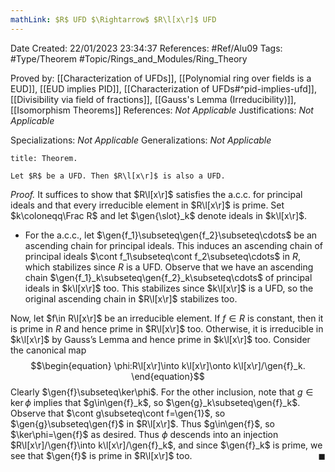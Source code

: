 ```yaml
---
mathLink: $R$ UFD $\Rightarrow$ $R\l[x\r]$ UFD
---
```


<div class="topSpace"></div>

Date Created: 22/01/2023 23:34:37
References: #Ref/Alu09
Tags: #Type/Theorem #Topic/Rings_and_Modules/Ring_Theory

Proved by: [[Characterization of UFDs]], [[Polynomial ring over fields is a EUD]], [[EUD implies PID]], [[Characterization of UFDs#^pid-implies-ufd]], [[Divisibility via field of fractions]], [[Gauss's Lemma (Irreducibility)]], [[Isomorphism Theorems]]
References: <i>Not Applicable</i>
Justifications: <i>Not Applicable</i>

Specializations: <i>Not Applicable</i>
Generalizations: <i>Not Applicable</i>

``` ad-Theorem
title: Theorem.

Let $R$ be a UFD. Then $R\l[x\r]$ is also a UFD.

```

<i>Proof.</i> It suffices to show that $R\l[x\r]$ satisfies the a.c.c. for principal ideals and that every irreducible element in $R\l[x\r]$ is prime. Set $k\coloneqq\Frac R$ and let $\gen{\slot}_k$ denote ideals in $k\l[x\r]$.
* For the a.c.c., let $\gen{f_1}\subseteq\gen{f_2}\subseteq\cdots$ be an ascending chain for principal ideals. This induces an ascending chain of principal ideals $\cont f_1\subseteq\cont f_2\subseteq\cdots$ in $R$, which stabilizes since $R$ is a UFD. Observe that we have an ascending chain $\gen{f_1}_k\subseteq\gen{f_2}_k\subseteq\cdots$ of principal ideals in $k\l[x\r]$ too. This stabilizes since $k\l[x\r]$ is a UFD, so the original ascending chain in $R\l[x\r]$ stabilizes too.

Now, let $f\in R\l[x\r]$ be an irreducible element. If $f\in R$ is constant, then it is prime in $R$ and hence prime in $R\l[x\r]$ too. Otherwise, it is irreducible in $k\l[x\r]$ by Gauss’s Lemma and hence prime in $k\l[x\r]$ too. Consider the canonical map
$$\begin{equation}
    \phi:R\l[x\r]\into k\l[x\r]\onto k\l[x\r]/\gen{f}_k.
\end{equation}$$
Clearly $\gen{f}\subseteq\ker\phi$. For the other inclusion, note that $g\in\ker\phi$ implies that $g\in\gen{f}_k$, so $\gen{g}_k\subseteq\gen{f}_k$. Observe that $\cont g\subseteq\cont f=\gen{1}$, so $\gen{g}\subseteq\gen{f}$ in $R\l[x\r]$. Thus $g\in\gen{f}$, so $\ker\phi=\gen{f}$ as desired. Thus $\phi$ descends into an injection $R\l[x\r]/\gen{f}\into k\l[x\r]/\gen{f}_k$, and since $\gen{f}_k$ is prime, we see that $\gen{f}$ is prime in $R\l[x\r]$ too.<span style="float:right;">$\blacksquare$</span>
